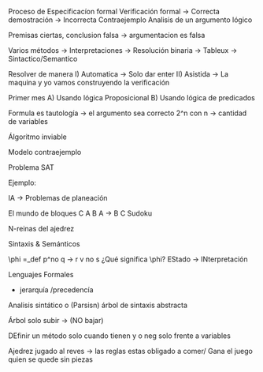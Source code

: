 Proceso de Especificacíon  formal 
           Verificación formal
           -> Correcta demostración 
           -> Incorrecta Contraejemplo
Analisis de un argumento lógico 

Premisas ciertas, conclusion falsa -> argumentacion es falsa 

Varios métodos -> Interpretaciones 
               -> Resolución binaria 
               -> Tableux
               -> Sintactico/Semantico 
               
Resolver de manera I)  Automatica -> Solo dar enter
                   II) Asistida   -> La maquina y yo vamos construyendo la verificación
                   
Primer mes A) Usando lógica Proposicional
           B) Usando lógica de predicados 
           
Formula es tautología -> el argumento sea correcto 2^n con n -> cantidad de variables 

Álgoritmo inviable 

Modelo contraejemplo

Problema SAT 


Ejemplo:

IA -> Problemas de planeación 


El mundo de bloques      C                  A
                       B A       ->         B
                                            C
Sudoku 

N-reinas del ajedrez
                                            
                                            
Sintaxis                   &                                    Semánticos

\phi =_def p^no q -> r v no s                       ¿Qué significa \phi?
                                                     EStado -> INterpretación 

Lenguajes Formales 
- jerarquía /precedencía        


Analisis sintático o (Parsisn)
árbol de sintaxis abstracta 

Árbol solo subir -> (NO bajar)

DEfinir un método solo cuando tienen  y o neg  solo frente a variables 

Ajedrez jugado al reves -> las reglas estas obligado a comer/ Gana el juego quien se quede sin piezas 

